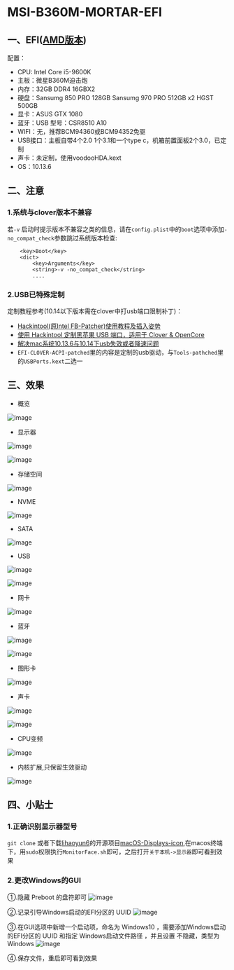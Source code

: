 # MSI-B360M-MORTAR-EFI

## 一、EFI([AMD版本](README-AMD.md))

配置：

- CPU:  Intel Core i5-9600K
- 主板：微星B360M迫击炮
- 内存：32GB DDR4 16GBX2
- 硬盘：Sansumg 850 PRO 128GB
        Sansumg 970 PRO 512GB x2
        HGST 500GB
- 显卡：ASUS GTX 1080
- 蓝牙：USB 型号：CSR8510 A10
- WIFI：无，推荐BCM94360或BCM94352免驱
- USB接口：主板自带4个2.0 1个3.1和一个type c，机箱前置面板2个3.0，已定制
- 声卡：未定制，使用voodooHDA.kext
- OS：10.13.6

## 二、注意

### 1.系统与clover版本不兼容

若`-v` 启动时提示版本不兼容之类的信息，请在`config.plist`中的`boot`选项中添加`-no_compat_check`参数跳过系统版本检查:
```
	<key>Boot</key>
	<dict>
		<key>Arguments</key>
		<string>-v -no_compat_check</string>
        ....
```

### 2.USB已特殊定制

定制教程参考(10.14以下版本需在clover中打usb端口限制补丁)：

- [Hackintool(原Intel FB-Patcher)使用教程及插入姿势](https://blog.daliansky.net/Intel-FB-Patcher-tutorial-and-insertion-pose.html)
- [使用 Hackintool 定制黑苹果 USB 端口，适用于 Clover & OpenCore](https://heipg.cn/tutorial/custom-usbports-for-hackintosh.html)
- [解决mac系统10.13.6与10.14下usb失效或者降速问题](https://blog.csdn.net/haoran61/article/details/84679957)
- `EFI-CLOVER-ACPI-patched`里的内容是定制的usb驱动，与`Tools-pathched`里的`USBPorts.kext`二选一

## 三、效果

- 概览

![image](images/概览.png)

- 显示器

![image](images/显示器.png)

![image](images/显示器-1.png)

- 存储空间

![image](images/存储空间.png)

- NVME

![image](images/NVME.png)

- SATA

![image](images/SATA.png)

- USB

![image](images/USB.png)

![image](images/USB情况.png)

- 网卡

![image](images/网卡.png)

- 蓝牙

![image](images/蓝牙.png)

![image](images/蓝牙连接.png)

- 图形卡

![image](images/图形卡.png)

- 声卡

![image](images/声音.png)

![image](images/音频.png)

- CPU变频

![image](images/变频.png)

- 内核扩展,只保留生效驱动

![image](images/内核扩展.png)

## 四、小贴士

### 1.正确识别显示器型号
`git clone` 或者下载[lihaoyun6](https://github.com/lihaoyun6)的开源项目[macOS-Displays-icon](https://github.com/lihaoyun6/macOS-Displays-icon),在macos终端下，用`sudo`权限执行`MonitorFace.sh`即可，之后打开`关于本机->显示器`即可看到效果

### 2.更改Windows的GUI

①.隐藏 Preboot 的盘符即可
![image](images/windows-1.png)

②.记录引导Windows启动的EFI分区的 UUID
![image](images/windows-2.png)

③.在GUI选项中新增一个启动项，命名为 Windows10 ，需要添加Windows启动的EFI分区的 UUID 和指定 Windows启动文件路径 ，并且设置 不隐藏，类型为 Windows
![image](images/windows-3.png)

④.保存文件，重启即可看到效果
